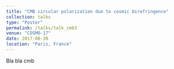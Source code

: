 ```yaml
---
title: "CMB circular polarization due to cosmic birefringence"
collection: talks
type: "Poster"
permalink: /talks/talk_cmb3
venue: "COSMO-17"
date: 2017-08-30
location: "Paris, France"
---
```


Bla bla cmb
